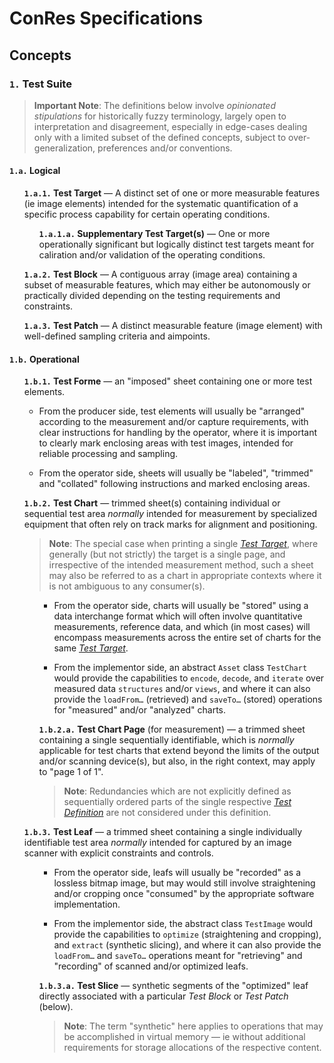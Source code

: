<div markout-class=primer>

<!--prettier-ignore-start-->
# ConRes Specifications
## Concepts
<!--prettier-ignore-end-->

### **`1.` Test Suite**

> **Important Note**: The definitions below involve _opinionated stipulations_ for historically fuzzy terminology, largely open to interpretation and disagreement, especially in edge-cases dealing only with a limited subset of the defined concepts, subject to over-generalization, preferences and/or conventions.

#### **`1.a.` Logical**

<ul>

**`1.a.1.` Test Target** — A distinct set of one or more measurable features (ie image elements) intended for the systematic quantification of a specific process capability for certain operating conditions.

<ul>

**`1.a.1.a.` Supplementary Test Target(s)** — One or more operationally significant but logically distinct test targets meant for caliration and/or validation of the operating conditions.

</ul>

**`1.a.2.` Test Block** — A contiguous array (image area) containing a subset of measurable features, which may either be autonomously or practically divided depending on the testing requirements and constraints.

**`1.a.3.` Test Patch** — A distinct measurable feature (image element) with well-defined sampling criteria and aimpoints.

</ul>

#### **`1.b.` Operational**

<ul>

**`1.b.1.` Test Forme** — an "imposed" sheet containing one or more test elements.

- From the producer side, test elements will usually be "arranged" according to the measurement and/or capture requirements, with clear instructions for handling by the operator, where it is important to clearly mark enclosing areas with test images, intended for reliable processing and sampling.

- From the operator side, sheets will usually be "labeled", "trimmed" and "collated" following instructions and marked enclosing areas.

**`1.b.2.` Test Chart** — trimmed sheet(s) containing individual or sequential test area _normally_ intended for measurement by specialized equipment that often rely on track marks for alignment and positioning.

> **Note**: The special case when printing a single [_Test Target_](#test-target), where generally (but not strictly) the target is a single page, and irrespective of the intended measurement method, such a sheet may also be referred to as a chart in appropriate contexts where it is not ambiguous to any consumer(s).

<ul>

- From the operator side, charts will usually be "stored" using a data interchange format which will often involve quantitative measurements, reference data, and which (in most cases) will encompass measurements across the entire set of charts for the same [_Test Target_](#test-target).

- From the implementor side, an abstract `Asset` class `TestChart` would provide the capabilities to `encode`, `decode`, and `iterate` over measured data `structures` and/or `views`, and where it can also provide the `loadFrom…` (retrieved) and `saveTo…` (stored) operations for "measured" and/or "analyzed" charts.

**`1.b.2.a.` Test Chart Page** (for measurement) — a trimmed sheet containing a single sequentially identifiable, which is _normally_ applicable for test charts that extend beyond the limits of the output and/or scanning device(s), but also, in the right context, may apply to "page 1 of 1".

> **Note**: Redundancies which are not explicitly defined as sequentially ordered parts of the single respective [_Test Definition_](#test-definition) are not considered under this definition.

</ul>

**`1.b.3.` Test Leaf** — a trimmed sheet containing a single individually identifiable test area _normally_ intended for captured by an image scanner with explicit constraints and controls.

<ul>

- From the operator side, leafs will usually be "recorded" as a lossless bitmap image, but may would still involve straightening and/or cropping once "consumed" by the appropriate software implementation.

- From the implementor side, the abstract class `TestImage` would provide the capabilities to `optimize` (straightening and cropping), and `extract` (synthetic slicing), and where it can also provide the `loadFrom…` and `saveTo…` operations meant for "retrieving" and "recording" of scanned and/or optimized leafs.

**`1.b.3.a.` Test Slice** — synthetic segments of the "optimized" leaf directly associated with a particular _Test Block_ or _Test Patch_ (below).

> **Note**: The term "synthetic" here applies to operations that may be accomplished in virtual memory — ie without additional requirements for storage allocations of the respective content.

</ul>
</ul>

</div>
<style src="/markout/styles/playground.primer.css"></style>
